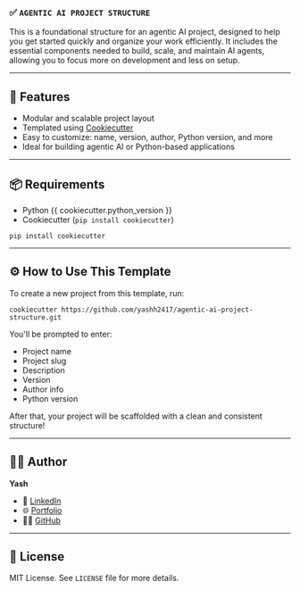 ### ✅ `AGENTIC AI PROJECT STRUCTURE`

This is a foundational structure for an agentic AI project, designed to help you get started quickly and organize your work efficiently. It includes the essential components needed to build, scale, and maintain AI agents, allowing you to focus more on development and less on setup.

---

## 🚀 Features

- Modular and scalable project layout
- Templated using [Cookiecutter](https://cookiecutter.readthedocs.io/)
- Easy to customize: name, version, author, Python version, and more
- Ideal for building agentic AI or Python-based applications

---

## 📦 Requirements

- Python {{ cookiecutter.python_version }}
- Cookiecutter (`pip install cookiecutter`)

```
pip install cookiecutter
```

---

## ⚙️ How to Use This Template

To create a new project from this template, run:

```
cookiecutter https://github.com/yashh2417/agentic-ai-project-structure.git
```

You'll be prompted to enter:

* Project name
* Project slug
* Description
* Version
* Author info
* Python version

After that, your project will be scaffolded with a clean and consistent structure!

---

## 👨‍💻 Author

**Yash**

* 💼 [LinkedIn](https://www.linkedin.com/in/yashh2417)
* 🌐 [Portfolio](https://www.datascienceportfol.io/yashh2417)
* 🧑‍💻 [GitHub](https://github.com/yashh2417)

---

## 📝 License

MIT License. See `LICENSE` file for more details.


